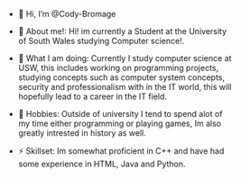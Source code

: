 - 👋 Hi, I’m @Cody-Bromage
  
- 👀 About me!: Hi! im currently a Student at the University of South Wales studying Computer science!.
  
- 🌱 What I am doing: Currently I study computer science at USW, this includes working on programming projects, studying concepts such as computer system concepts, security and professionalism with in the IT world, this will hopefully lead to a career in the IT field.
  
- 🌱 Hobbies: Outside of university I tend to spend alot of my time either programming or playing games, Im also greatly intrested in history as well.
  
- ⚡ Skillset: Im somewhat proficient in C++ and have had some experience in HTML, Java and Python.

<!---
Cody-Bromage/Cody-Bromage is a ✨ special ✨ repository because its `README.md` (this file) appears on your GitHub profile.
You can click the Preview link to take a look at your changes.
--->

<!DOCTYPE html>
<html lang="en">
<head>
    <meta charset="UTF-8">
    <meta name="viewport" content="width=device-width, initial-scale=1.0">
    <title>My GitHub Portfolio</title>
    <style>
        * {
            margin: 0;
            padding: 0;
            box-sizing: border-box;
        }

        body {
            font-family: Arial, sans-serif;
            line-height: 1.6;
            background: #f4f4f9;
            color: #333;
        }

        header {
            background: #333;
            color: #fff;
            padding: 1rem 0;
            text-align: center;
        }

        header h1 {
            font-size: 2.5rem;
        }

        nav {
            margin: 1rem 0;
        }

        nav a {
            color: #fff;
            text-decoration: none;
            margin: 0 1rem;
            font-weight: bold;
        }

        .container {
            max-width: 1100px;
            margin: 2rem auto;
            padding: 0 2rem;
        }

        section {
            margin-bottom: 2rem;
            padding: 1.5rem;
            background: #fff;
            border-radius: 8px;
            box-shadow: 0 2px 4px rgba(0, 0, 0, 0.1);
        }

        section h2 {
            margin-bottom: 1rem;
            color: #333;
            border-bottom: 2px solid #333;
            display: inline-block;
        }

        .skills {
            display: flex;
            flex-wrap: wrap;
            gap: 1rem;
        }

        .skills span {
            background: #333;
            color: #fff;
            padding: 0.5rem 1rem;
            border-radius: 20px;
            font-size: 0.9rem;
        }

        .projects .project {
            margin-bottom: 1rem;
        }

        .projects .project a {
            text-decoration: none;
            color: #0066cc;
        }

        footer {
            text-align: center;
            padding: 1rem 0;
            background: #333;
            color: #fff;
        }

        footer a {
            color: #0066cc;
            text-decoration: none;
        }

        @media (max-width: 768px) {
            .skills {
                flex-direction: column;
                align-items: flex-start;
            }
        }
    </style>
</head>
<body>
    <header>
        <h1>My GitHub Portfolio</h1>
        <nav>
            <a href="#about">About</a>
            <a href="#skills">Skills</a>
            <a href="#projects">Projects</a>
            <a href="#contact">Contact</a>
        </nav>
    </header>

    <div class="container">
        <section id="about">
            <h2>About Me</h2>
            <p>Hello! I'm a passionate developer with experience in web development, always eager to learn and contribute to exciting projects. Welcome to my portfolio!</p>
        </section>

        <section id="skills">
            <h2>Skills</h2>
            <div class="skills">
                <span>HTML</span>
                <span>CSS</span>
                <span>JavaScript</span>
                <span>React</span>
                <span>Node.js</span>
                <span>Git</span>
            </div>
        </section>

        <section id="projects">
            <h2>Projects</h2>
            <div class="projects">
                <div class="project">
                    <h3>Project 1: Portfolio Website</h3>
                    <p>A personal portfolio website to showcase my work and skills.</p>
                    <a href="#">View on GitHub</a>
                </div>
                <div class="project">
                    <h3>Project 2: To-Do App</h3>
                    <p>A simple and functional to-do list application built with React.</p>
                    <a href="#">View on GitHub</a>
                </div>
            </div>
        </section>

        <section id="contact">
            <h2>Contact</h2>
            <p>If you'd like to collaborate or learn more, feel free to reach out:</p>
            <p>Email: <a href="mailto:youremail@example.com">youremail@example.com</a></p>
            <p>GitHub: <a href="https://github.com/yourusername">github.com/yourusername</a></p>
        </section>
    </div>

    <footer>
        <p>&copy; 2024 My GitHub Portfolio | <a href="#">Back to Top</a></p>
    </footer>
</body>
</html>
